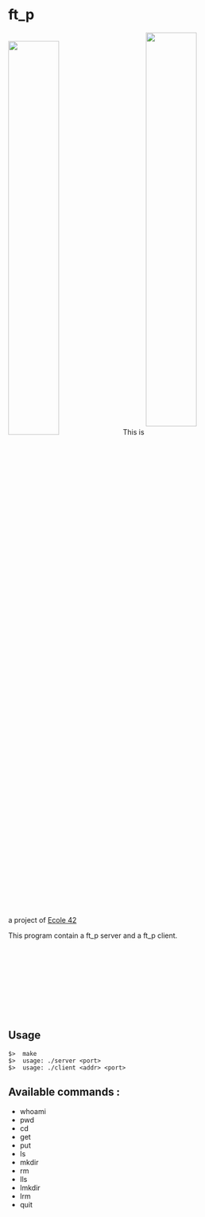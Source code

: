 # ft_p

<img align="right"  src="http://i.imgur.com/Y27XA3B.png?1" width="45%" /><br />
<img src="http://i.imgur.com/QxdpRzu.png?1" width="45%" />
This is a project of <a href="https://42.fr" target="_blank" >Ecole 42</a>

This program contain a ft_p server and a ft_p client.

<br /><br /><br /><br /><br /><br /><br /><br />
## Usage
	$>  make
	$>  usage: ./server <port>
	$>  usage: ./client <addr> <port>

## Available commands :

   * whoami
   * pwd
   * cd
   * get
   * put
   * ls
   * mkdir
   * rm
   * lls
   * lmkdir
   * lrm
   * quit